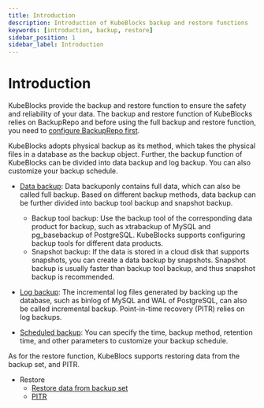 ```yaml
---
title: Introduction
description: Introduction of KubeBlocks backup and restore functions
keywords: [introduction, backup, restore]
sidebar_position: 1
sidebar_label: Introduction
---
```


# Introduction

KubeBlocks provide the backup and restore function to ensure the safety and reliability of your data. The backup and restore function of KubeBlocks relies on BackupRepo and before using the full backup and restore function, you need to [configure BackupRepo first](./backup-repo.md).

KubeBlocks adopts physical backup as its method, which takes the physical files in a database as the backup object. Further, the backup function of KubeBlocks can be divided into data backup and log backup. You can also customize your backup schedule.

* [Data backup](./data-backup.md): Data backuponly contains full data, which can also be called full backup. Based on different backup methods, data backup can be further divided into backup tool backup and snapshot backup.
  * Backup tool backup: Use the backup tool of the corresponding data product for backup, such as xtrabackup of MySQL and pg_basebackup of PostgreSQL. KubeBlocks supports configuring backup tools for different data products.
  * Snapshot backup: If the data is stored in a cloud disk that supports snapshots, you can create a data backup by snapshots. Snapshot backup is usually faster than backup tool backup, and thus snapshot backup is recommended.

* [Log backup](./log-backup.md): The incremental log files generated by backing up the database, such as binlog of MySQL and WAL of PostgreSQL, can also be called incremental backup. Point-in-time recovery (PITR) relies on log backups.

* [Scheduled backup](./scheduled-backup.md): You can specify the time, backup method, retention time, and other parameters to customize your backup schedule.

As for the restore function, KubeBlocs supports restoring data from the backup set, and PITR.

* Restore
  * [Restore data from backup set](./restore-data-from-backup-set.md)
  * [PITR](./pitr.md)
